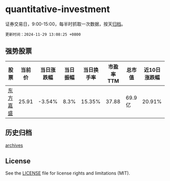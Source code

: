 # quantitative-investment

证券交易日，9:00-15:00，每半时抓取一次数据，按天[归档](archives)。

`更新时间：2024-11-29 13:08:25 +0800`

## 强势股票

|股票|当前价|当日涨跌幅|当日振幅|当日换手率|市盈率TTM|总市值|近10日涨跌幅|
|----|----|----|----|----|----|----|----|
|[东方嘉盛](https://xueqiu.com/S/SZ002889)|25.91|-3.54%|8.3%|15.35%|37.88|69.9亿|20.91%|

## 历史归档

[archives](archives)

## License

See the [LICENSE](LICENSE) file for license rights and limitations (MIT).